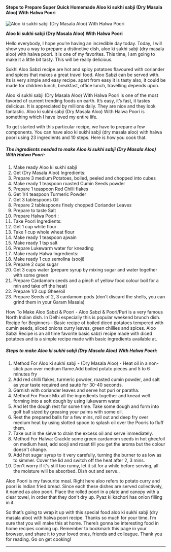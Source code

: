             

#### Steps to Prepare Super Quick Homemade Aloo ki sukhi sabji (Dry Masala Aloo) With Halwa Poori

![Aloo ki sukhi sabji (Dry Masala Aloo) With Halwa Poori](https://img-global.cpcdn.com/recipes/5a6850a38b402ad3/751x532cq70/aloo-ki-sukhi-sabji-dry-masala-aloo-with-halwa-poori-recipe-main-photo.jpg)

**Aloo ki sukhi sabji (Dry Masala Aloo) With Halwa Poori**

Hello everybody, I hope you’re having an incredible day today. Today, I will show you a way to prepare a distinctive dish, aloo ki sukhi sabji (dry masala aloo) with halwa poori. It is one of my favorites. This time, I am going to make it a little bit tasty. This will be really delicious.

Sukhi Aloo Sabzi recipe are hot and spicy potatoes flavoured with coriander and spices that makes a great travel food. Aloo Sabzi can be served with. Its is very simple and easy recipe. apart from easy it is tasty also, it could be made for children lunch, breakfast, office lunch, travelling depends upon.

Aloo ki sukhi sabji (Dry Masala Aloo) With Halwa Poori is one of the most favored of current trending foods on earth. It’s easy, it’s fast, it tastes delicious. It is appreciated by millions daily. They are nice and they look fantastic. Aloo ki sukhi sabji (Dry Masala Aloo) With Halwa Poori is something which I have loved my entire life.

To get started with this particular recipe, we have to prepare a few components. You can have aloo ki sukhi sabji (dry masala aloo) with halwa poori using 23 ingredients and 10 steps. Here is how you cook that.

##### The ingredients needed to make Aloo ki sukhi sabji (Dry Masala Aloo) With Halwa Poori:

1.  Make ready Aloo ki sukhi sabji
2.  Get (Dry Masala Aloo) Ingredients:
3.  Prepare 3 medium Potatoes, boiled, peeled and chopped into cubes
4.  Make ready 1 teaspoon roasted Cumin Seeds powder
5.  Prepare 1 teaspoon Red Chilli flakes
6.  Get 1/4 teaspoon Turmeric Powder
7.  Get 3 tablespoons Oil
8.  Prepare 2 tablespoons finely chopped Coriander Leaves
9.  Prepare to taste Salt
10.  Prepare Halwa Poori :
11.  Take Poori Ingredients:
12.  Get 1 cup white flour
13.  Take 1 cup whole wheat flour
14.  Make ready 1 teaspoon ajwain
15.  Make ready 1 tsp salt
16.  Prepare Lukewarm water for kneading
17.  Make ready Halwa Ingredients:
18.  Make ready 1 cup semolina (sooji)
19.  Prepare 2 cups sugar
20.  Get 3 cups water (prepare syrup by mixing sugar and water together with some green
21.  Prepare Cardamom seeds and a pinch of yellow food colour boil for a min and take off the heat)
22.  Prepare 1/2 cup Ghee/oil
23.  Prepare Seeds of 2, 3 cardamom pods (don't discard the shells, you can grind them in your Garam Masala)

How To Make Aloo Sabzi & Poori - Aloo Sabzi & Poori/Puri is a very famous North Indian dish. In Delhi especially this is popular weekend brunch dish. Recipe for Beginners - Basic recipe of boiled diced potatoes tempered with cumin seeds, sliced onions curry leaves, green chillies and spices. Aloo Sabzi Recipe is an all time favorite basic sabzi recipe made with diced potatoes and is a simple recipe made with basic ingredients available at.

##### Steps to make Aloo ki sukhi sabji (Dry Masala Aloo) With Halwa Poori:

1.  Method For Aloo ki sukhi sabji - (Dry Masala Aloo) - Heat oil in a non-stick pan over medium flame.Add boiled potato pieces.and 5 to 6 minutes fry
2.  Add red chilli flakes, turmeric powder, roasted cumin powder, and salt as your taste required and sauté for 30-40 seconds.
3.  Garnish with coriander leaves and serve hot puri or paratha.
4.  Method For Poori: Mix all the ingredients together and knead well forming into a soft dough by using lukewarm water
5.  And let the dough rest for some time. Take some dough and form into golf ball sized by greasing your palms with some oil.
6.  Rest the prepared balls for a few mins, roll out and deep fry over medium heat by using slotted spoon to splash oil over the Pooris to fluff them.
7.  Take out in the sieve to drain the excess oil and serve immediately.
8.  Method For Halwa: Crackle some green cardamom seeds in hot ghee/oil on medium heat, add sooji and roast till you get the aroma but the colour doesn't change.
9.  Add hot sugar syrup to it very carefully, turning the burner to as low as to simmer. Cover the lid and switch off the heat after 2, 3 mins.
10.  Don't worry if it's still too runny, let it sit for a while before serving, all the moisture will be absorbed. Dish out and serve..

Aloo Poori is my favourite meal. Right here aloo refers to potato curry and poori is Indian fried bread. Since each these dishes are served collectively, it named as aloo poori. Place the rolled poori in a plate and canopy with a clear towel, in order that they don't dry up. Pyaz ki kachori has onion filling in it.

So that’s going to wrap it up with this special food aloo ki sukhi sabji (dry masala aloo) with halwa poori recipe. Thanks so much for your time. I’m sure that you will make this at home. There’s gonna be interesting food in home recipes coming up. Remember to bookmark this page in your browser, and share it to your loved ones, friends and colleague. Thank you for reading. Go on get cooking!

* * *